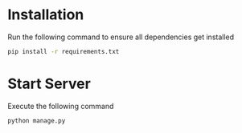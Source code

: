 # Installation

Run the following command to ensure all dependencies get installed
```bash
pip install -r requirements.txt
```

# Start Server
Execute the following command

```bash
python manage.py
```

